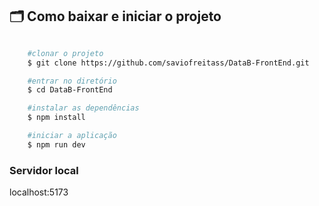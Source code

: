 ## 🗂️ Como baixar e iniciar o projeto 

```bash

    #clonar o projeto
    $ git clone https://github.com/saviofreitass/DataB-FrontEnd.git

    #entrar no diretório
    $ cd DataB-FrontEnd

    #instalar as dependências
    $ npm install

    #iniciar a aplicação
    $ npm run dev
```
### Servidor local
localhost:5173
